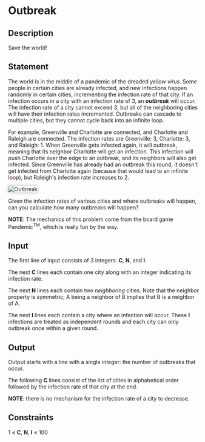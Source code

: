 # Outbreak
## Description
Save the world!

## Statement
The world is in the middle of a pandemic of the dreaded *yellow virus*. Some people in certain cities are already infected, and new infections happen randomly in certain cities, incrementing the infection rate of that city. If an infection occurs in a city with an infection rate of 3, an ***outbreak*** will occur. The infection rate of a city cannot exceed 3, but all of the neighboring cities will have their infection rates incremented. Outbreaks can cascade to multiple cities, but they cannot cycle back into an infinite loop.

For example, Greenville and Charlotte are connected, and Charlotte and Raleigh are connected. The infection rates are Greenville: 3, Charlotte: 3, and Raleigh: 1. When Greenville gets infected again, it will outbreak, meaning that its neighbor Charlotte will get an infection. This infection will push Charlotte over the edge to an outbreak, and its neighbors will also get infected. Since Greenville has already had an outbreak this round, it doesn't get infected from Charlotte again (because that would lead to an infinite loop), but Raleigh's infection rate increases to 2.

![Outbreak](https://i.ibb.co/y0rBVyK/outbreak.png)

Given the infection rates of various cities and where outbreaks will happen, can you calculate how many outbreaks will happen?

**NOTE**: The mechanics of this problem come from the board game Pandemic<sup>TM</sup>, which is really fun by the way.

<style>
img {
  max-width: 50%;
	  box-shadow: 0 0 8px 0 rgba(0, 0, 0, 0.3);
	}
</style>

## Input
The first line of input consists of 3 integers: **C**, **N**, and **I**.

The next **C** lines each contain one city along with an integer indicating its infection rate.

The next **N** lines each contain two *neighboring* cities. Note that the neighbor property is symmetric; A being a neighbor of B implies that B is a neighbor of A.

The next **I** lines each contain a city where an infection will occur. These **I** infections are treated as independent rounds and each city can only outbreak once within a given round.


## Output
Output starts with a line with a single integer: the number of outbreaks that occur.

The following **C** lines consist of the list of cities in alphabetical order followed by the infection rate of that city at the end.

**NOTE**: there is no mechanism for the infection rate of a city to decrease.

## Constraints
1 &le; **C**, **N**, **I** &le; 100
